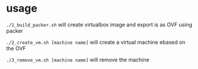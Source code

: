 # usage

`./1_build_packer.sh` will create virtualbox image and export is as OVF using packer

`./2_create_vm.sh [machine name]` will create a virtual machine ebased on the OVF

`./3_remove_vm.sh [machine name]` will remove the machine
